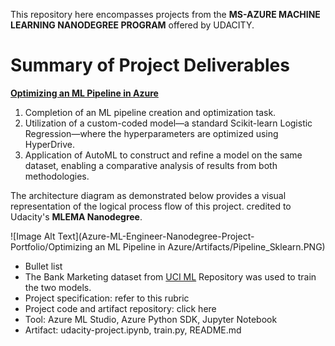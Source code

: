 This repository here encompasses projects from the **MS-AZURE MACHINE LEARNING NANODEGREE PROGRAM** offered by UDACITY. 


# Summary of Project Deliverables

[**Optimizing an ML Pipeline in Azure**](https://github.com/robiulrafi/Azure-ML-Engineer-Nanodegree-Project-Portfolio/tree/main/Optimizing%20an%20ML%20Pipeline%20in%20Azure)

1. Completion of an ML pipeline creation and optimization task.
2. Utilization of a custom-coded model—a standard Scikit-learn Logistic Regression—where the hyperparameters are optimized using HyperDrive.
3. Application of AutoML to construct and refine a model on the same dataset, enabling a comparative analysis of results from both methodologies.

The architecture diagram as demonstrated below provides a visual representation of the logical process flow of this project. credited to Udacity's **MLEMA Nanodegree**.

![Image Alt Text](Azure-ML-Engineer-Nanodegree-Project-Portfolio/Optimizing an ML Pipeline in Azure/Artifacts/Pipeline_Sklearn.PNG)

* Bullet list
* The Bank Marketing dataset from [UCI ML](https://archive.ics.uci.edu/dataset/222/bank+marketing) Repository was used to train the two models.
* Project specification: refer to this rubric
* Project code and artifact repository: click here
* Tool: Azure ML Studio, Azure Python SDK, Jupyter Notebook
* Artifact: udacity-project.ipynb, train.py, README.md




    
